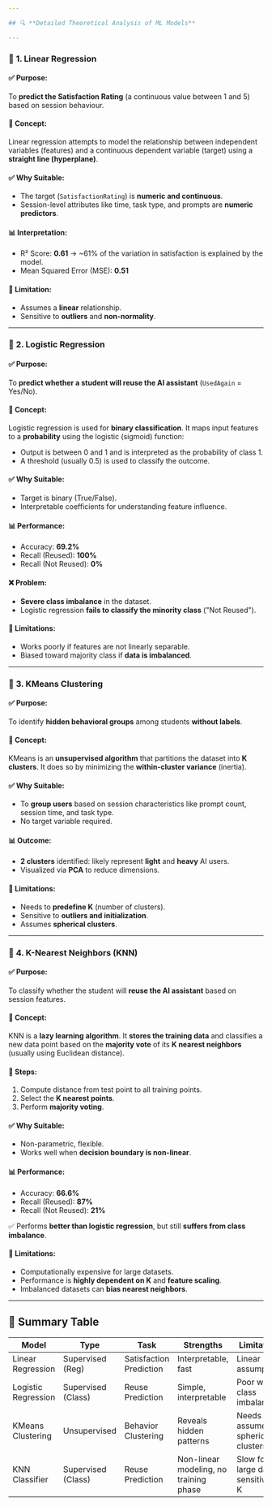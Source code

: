 ```yaml
---

## 🔍 **Detailed Theoretical Analysis of ML Models**

---
```


### 📘 **1. Linear Regression**

#### ✅ Purpose:

To **predict the Satisfaction Rating** (a continuous value between 1 and 5) based on session behaviour.

#### 🧠 Concept:

Linear regression attempts to model the relationship between independent variables (features) and a continuous dependent variable (target) using a **straight line (hyperplane)**.

#### ✅ Why Suitable:

* The target (`SatisfactionRating`) is **numeric and continuous**.
* Session-level attributes like time, task type, and prompts are **numeric predictors**.

#### 📊 Interpretation:

* R² Score: **0.61** → \~61% of the variation in satisfaction is explained by the model.
* Mean Squared Error (MSE): **0.51**

#### 🧪 Limitation:

* Assumes a **linear** relationship.
* Sensitive to **outliers** and **non-normality**.

---

### 📘 **2. Logistic Regression**

#### ✅ Purpose:

To **predict whether a student will reuse the AI assistant** (`UsedAgain` = Yes/No).

#### 🧠 Concept:

Logistic regression is used for **binary classification**. It maps input features to a **probability** using the logistic (sigmoid) function:

* Output is between 0 and 1 and is interpreted as the probability of class 1.
* A threshold (usually 0.5) is used to classify the outcome.

#### ✅ Why Suitable:

* Target is binary (True/False).
* Interpretable coefficients for understanding feature influence.

#### 📊 Performance:

* Accuracy: **69.2%**
* Recall (Reused): **100%**
* Recall (Not Reused): **0%**

#### ❌ Problem:

* **Severe class imbalance** in the dataset.
* Logistic regression **fails to classify the minority class** ("Not Reused").

#### 🧪 Limitations:

* Works poorly if features are not linearly separable.
* Biased toward majority class if **data is imbalanced**.

---

### 📘 **3. KMeans Clustering**

#### ✅ Purpose:

To identify **hidden behavioral groups** among students **without labels**.

#### 🧠 Concept:

KMeans is an **unsupervised algorithm** that partitions the dataset into **K clusters**. It does so by minimizing the **within-cluster variance** (inertia).

#### ✅ Why Suitable:

* To **group users** based on session characteristics like prompt count, session time, and task type.
* No target variable required.

#### 📊 Outcome:

* **2 clusters** identified: likely represent **light** and **heavy** AI users.
* Visualized via **PCA** to reduce dimensions.

#### 🧪 Limitations:

* Needs to **predefine K** (number of clusters).
* Sensitive to **outliers and initialization**.
* Assumes **spherical clusters**.

---

### 📘 **4. K-Nearest Neighbors (KNN)**

#### ✅ Purpose:

To classify whether the student will **reuse the AI assistant** based on session features.

#### 🧠 Concept:

KNN is a **lazy learning algorithm**. It **stores the training data** and classifies a new data point based on the **majority vote** of its **K nearest neighbors** (usually using Euclidean distance).

#### 🧮 Steps:

1. Compute distance from test point to all training points.
2. Select the **K nearest points**.
3. Perform **majority voting**.

#### ✅ Why Suitable:

* Non-parametric, flexible.
* Works well when **decision boundary is non-linear**.

#### 📊 Performance:

* Accuracy: **66.6%**
* Recall (Reused): **87%**
* Recall (Not Reused): **21%**

✅ Performs **better than logistic regression**, but still **suffers from class imbalance**.

#### 🧪 Limitations:

* Computationally expensive for large datasets.
* Performance is **highly dependent on K** and **feature scaling**.
* Imbalanced datasets can **bias nearest neighbors**.

---

## 📌 Summary Table

| Model               | Type               | Task                    | Strengths                              | Limitations                         |
| ------------------- | ------------------ | ----------------------- | -------------------------------------- | ----------------------------------- |
| Linear Regression   | Supervised (Reg)   | Satisfaction Prediction | Interpretable, fast                    | Linear assumptions                  |
| Logistic Regression | Supervised (Class) | Reuse Prediction        | Simple, interpretable                  | Poor with class imbalance           |
| KMeans Clustering   | Unsupervised       | Behavior Clustering     | Reveals hidden patterns                | Needs K, assumes spherical clusters |
| KNN Classifier      | Supervised (Class) | Reuse Prediction        | Non-linear modeling, no training phase | Slow for large data, sensitive to K |

